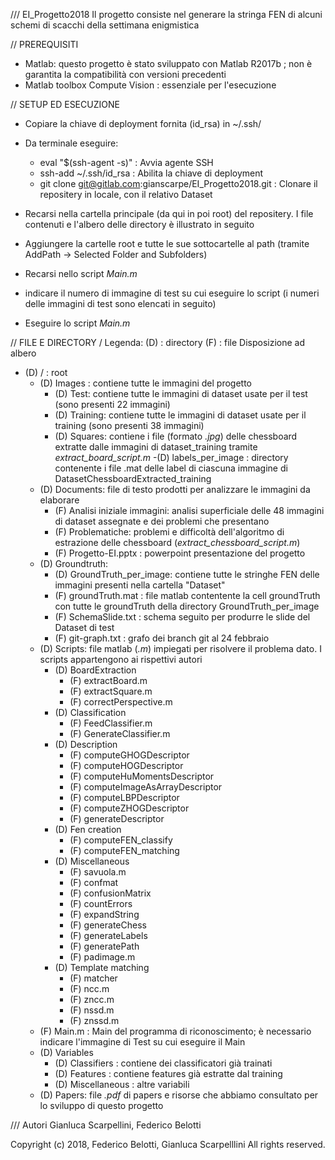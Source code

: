 /// EI_Progetto2018
Il progetto consiste nel generare la stringa FEN di alcuni schemi di scacchi della settimana enigmistica

// PREREQUISITI

- Matlab: questo progetto è stato sviluppato con Matlab R2017b ; non è garantita la compatibilità con versioni precedenti
- Matlab toolbox Compute Vision : essenziale per l'esecuzione 

// SETUP ED ESECUZIONE
- Copiare la chiave di deployment fornita (id_rsa) in ~/.ssh/
- Da terminale eseguire:
	- eval "$(ssh-agent -s)" : Avvia agente SSH
	- ssh-add ~/.ssh/id_rsa : Abilita la chiave di deployment
	- git clone git@gitlab.com:gianscarpe/EI_Progetto2018.git : Clonare il repositery in locale, con il relativo Dataset

- Recarsi nella cartella principale (da qui in poi root) del repositery. I file contenuti e l'albero delle directory è illustrato in seguito
- Aggiungere la cartelle root e tutte le sue sottocartelle al path (tramite AddPath -> Selected Folder and Subfolders)
- Recarsi nello script *Main.m*
- indicare il numero di immagine di test su cui eseguire lo script (i numeri delle immagini di test sono elencati in seguito)
- Eseguire lo script *Main.m*

// FILE E DIRECTORY
/ Legenda:
(D) : directory
(F) : file
Disposizione ad albero

- (D) / : root
	- (D) Images : contiene tutte le immagini del progetto
		- (D) Test: contiene tutte le immagini di dataset usate per il test (sono presenti 22 immagini)
		- (D) Training: contiene tutte le immagini di dataset usate per il training (sono presenti 38 immagini)
		- (D) Squares: contiene i file (formato *.jpg*) delle chessboard extratte dalle immagini di dataset_training tramite *extract_board_script.m*
			-(D) labels_per_image : directory contenente i file .mat delle label di ciascuna immagine di DatasetChessboardExtracted_training
	- (D) Documents: file di testo prodotti per analizzare le immagini da elaborare
		- (F) Analisi iniziale immagini: analisi superficiale delle 48 immagini di dataset assegnate e dei problemi che presentano
		- (F) Problematiche: problemi e difficoltà dell'algoritmo di estrazione delle chessboard (*extract_chessboard_script.m*)
		- (F) Progetto-EI.pptx : powerpoint presentazione del progetto
	- (D) Groundtruth: 
		- (D) GroundTruth_per_image: contiene tutte le stringhe FEN delle immagini presenti nella cartella "Dataset"
		- (F) groundTruth.mat : file matlab contentente la cell groundTruth con tutte le groundTruth della directory GroundTruth_per_image 
		- (F) SchemaSlide.txt : schema seguito per produrre le slide del Dataset di test
		- (F) git-graph.txt : grafo dei branch git al 24 febbraio
	- (D) Scripts: file matlab (*.m*) impiegati per risolvere il problema dato. I scripts appartengono ai rispettivi autori
		- (D) BoardExtraction
			- (F) extractBoard.m
			- (F) extractSquare.m
			- (F) correctPerspective.m
		- (D) Classification
			- (F) FeedClassifier.m
			- (F) GenerateClassifier.m
		- (D) Description
			- (F) computeGHOGDescriptor
			- (F) computeHOGDescriptor
			- (F) computeHuMomentsDescriptor
			- (F) computeImageAsArrayDescriptor
			- (F) computeLBPDescriptor
			- (F) computeZHOGDescriptor
			- (F) generateDescriptor
		- (D) Fen creation
			- (F) computeFEN_classify
			- (F) computeFEN_matching
		- (D) Miscellaneous
			- (F) savuola.m
			- (F) confmat
			- (F) confusionMatrix
			- (F) countErrors
			- (F) expandString
			- (F) generateChess
			- (F) generateLabels
			- (F) generatePath
			- (F) padimage.m
		- (D) Template matching
			- (F) matcher
			- (F) ncc.m
			- (F) zncc.m
			- (F) nssd.m
			- (F) znssd.m
	- (F) Main.m : Main del programma di riconoscimento; è necessario indicare l'immagine di Test su cui eseguire il Main
	- (D) Variables
		- (D) Classifiers : contiene dei classificatori già trainati
		- (D) Features : contiene features già estratte dal training
		- (D) Miscellaneous : altre variabili
	- (D) Papers: file *.pdf* di papers e risorse che abbiamo consultato per lo sviluppo di questo progetto 
	
/// Autori
Gianluca Scarpellini, Federico Belotti

Copyright (c) 2018, Federico Belotti, Gianluca Scarpelllini
All rights reserved.
